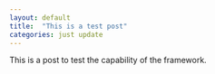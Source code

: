 ```yaml
---
layout: default
title:  "This is a test post"
categories: just update
---
```


This is a post to test the capability of the framework. 